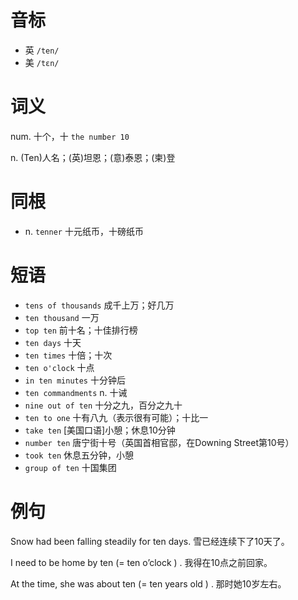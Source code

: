 # 音标

- 英 `/ten/`
- 美 `/tɛn/`

# 词义

num. 十个，十
`the number 10`

n. (Ten)人名；(英)坦恩；(意)泰恩；(柬)登


# 同根

- n. `tenner` 十元纸币，十磅纸币

# 短语

- `tens of thousands` 成千上万；好几万
- `ten thousand` 一万
- `top ten` 前十名；十佳排行榜
- `ten days` 十天
- `ten times` 十倍；十次
- `ten o'clock` 十点
- `in ten minutes` 十分钟后
- `ten commandments` n. 十诫
- `nine out of ten` 十分之九，百分之九十
- `ten to one` 十有八九（表示很有可能）；十比一
- `take ten` [美国口语]小憩；休息10分钟
- `number ten` 唐宁街十号（英国首相官邸，在Downing Street第10号）
- `took ten` 休息五分钟，小憩
- `group of ten` 十国集团

# 例句

Snow had been falling steadily for ten days.
雪已经连续下了10天了。

I need to be home by ten (= ten o’clock ) .
我得在10点之前回家。

At the time, she was about ten (= ten years old ) .
那时她10岁左右。


